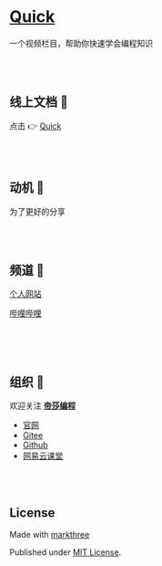 # [Quick](https://dishait.github.io/quick/)

一个视频栏目，帮助你快速学会编程知识


<br />
<br />

## 线上文档 🐳

点击 👉 [Quick](https://qk3.deno.dev/)

<br />
<br />

## 动机 🦖

为了更好的分享

<br />
<br />

## 频道 🦕

[个人网站](https://mt3.netlify.app/)

[哔哩哔哩](https://space.bilibili.com/590784571)


<br />
<br />
<br />

## 组织 🦔

欢迎关注 [**帝莎编程**](http://dishaxy.dishait.cn/)
- [官网](http://dishaxy.dishait.cn/)
- [Gitee](https://gitee.com/dishait)
- [Github](https://github.com/dishait)
- [网易云课堂](https://study.163.com/provider/480000001892585/index.htm?share=2&shareId=480000001892585)



<br />
<br />

## License

Made with [markthree](https://github.com/markthree)

Published under [MIT License](./LICENSE).